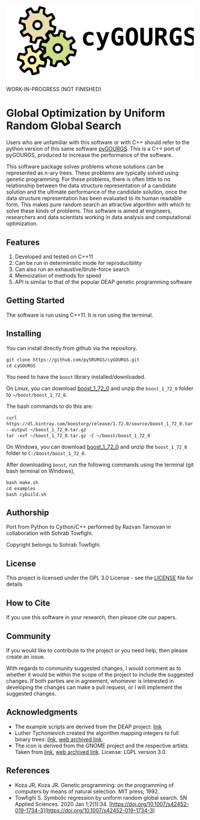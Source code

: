![Binoculars](cyGOURGS.svg)

WORK-IN-PROGRESS (NOT FINISHED)

# Global Optimization by Uniform Random Global Search

Users who are unfamiliar with this software or with C++ should refer to the 
python version of this same software [pyGOURGS](https://github.com/pySRURGS/pyGOURGS). 
This is a C++ port of pyGOURGS, produced to increase the performance of the 
software.

This software package solves problems whose solutions can be represented as 
n-ary trees. These problems are typically solved using genetic programming. 
For these problems, there is often little to no relationship between the data
structure representation of a candidate solution and the ultimate performance of 
the candidate solution, once the data structure representation has been 
evaluated to its human readable form. This makes pure random search an 
attractive algorithm with which to solve these kinds of problems. This software 
is aimed at engineers, researchers and data scientists working in data analysis 
and computational optimization.

## Features 

1. Developed and tested on C++11
2. Can be run in deterministic mode for reproducibility
3. Can also run an exhaustive/brute-force search
4. Memoization of methods for speed
5. API is similar to that of the popular DEAP genetic programming software

## Getting Started

The software is run using C++11. It is run using the terminal.

## Installing

You can install directly from github via the repository.

```
git clone https://github.com/pySRURGS/cyGOURGS.git
cd cyGOURGS
```

You need to have the `boost` library installed/downloaded.

On Linux, you can download [boost_1_72_0](https://dl.bintray.com/boostorg/release/1.72.0/source/boost_1_72_0.tar.gz) and unzip the `boost_1_72_0` folder to `~/boost/boost_1_72_0`.

The bash commands to do this are:
```
curl https://dl.bintray.com/boostorg/release/1.72.0/source/boost_1_72_0.tar.gz --output ~/boost_1_72_0.tar.gz
tar -xvf ~/boost_1_72_0.tar.gz -C ~/boost/boost_1_72_0
```

On Windows, you can download [boost_1_72_0](https://dl.bintray.com/boostorg/release/1.72.0/source/boost_1_72_0.zip) and unzip the `boost_1_72_0` folder to `C:/boost/boost_1_72_0`.

After downloading `boost`, run the following commands using the terminal (git bash terminal on Windows),
```
bash make.sh
cd examples
bash cybuild.sh
```

## Authorship

Port from Python to Cython/C++ performed by Razvan Tarnovan in collaboration with Sohrab Towfighi.

Copyright belongs to Sohrab Towfighi.

## License

This project is licensed under the GPL 3.0 License - see the [LICENSE](LICENSE.txt) file for details

## How to Cite

If you use this software in your research, then please cite our papers.

## Community

If you would like to contribute to the project or you need help, then please create an issue.

With regards to community suggested changes, I would comment as to whether it would be within the scope of the project to include the suggested changes. If both parties are in agreement, whomever is interested in developing the changes can make a pull request, or I will implement the suggested changes.

## Acknowledgments

* The example scripts are derived from the DEAP project: [link](https://github.com/DEAP/deap)
* Luther Tychonievich created the algorithm mapping integers to full binary trees: [link](https://www.cs.virginia.edu/luther/blog/posts/434.html), [web archived link](http://web.archive.org/web/20190908010319/https://www.cs.virginia.edu/luther/blog/posts/434.html).
* The icon is derived from the GNOME project and the respective artists. Taken from [link](https://commons.wikimedia.org/wiki/File:Gnome-system-run.svg), [web archived link](https://web.archive.org/web/20161010072611/https://commons.wikimedia.org/wiki/File:Gnome-system-run.svg). License: LGPL version 3.0. 

## References

- Koza JR, Koza JR. Genetic programming: on the programming of computers by means of natural selection. MIT press; 1992.
- Towfighi S. Symbolic regression by uniform random global search. SN Applied Sciences. 2020 Jan 1;2(1):34. [https://doi.org/10.1007/s42452-019-1734-3](https://doi.org/10.1007/s42452-019-1734-3)
